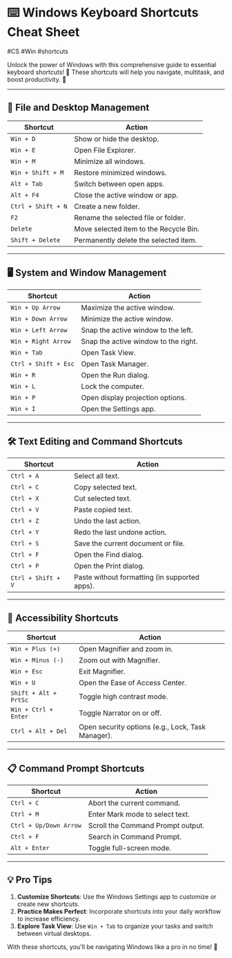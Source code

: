 # ⌨️ Windows Keyboard Shortcuts Cheat Sheet
#CS #Win #shortcuts 

Unlock the power of Windows with this comprehensive guide to essential keyboard shortcuts! 🎯 These shortcuts will help you navigate, multitask, and boost productivity. 🚀

---

## 📂 File and Desktop Management

| **Shortcut**              | **Action**                                    |
|---------------------------|----------------------------------------------|
| `Win + D`                 | Show or hide the desktop.                     |
| `Win + E`                 | Open File Explorer.                           |
| `Win + M`                 | Minimize all windows.                         |
| `Win + Shift + M`         | Restore minimized windows.                    |
| `Alt + Tab`               | Switch between open apps.                     |
| `Alt + F4`                | Close the active window or app.               |
| `Ctrl + Shift + N`        | Create a new folder.                          |
| `F2`                      | Rename the selected file or folder.           |
| `Delete`                  | Move selected item to the Recycle Bin.        |
| `Shift + Delete`          | Permanently delete the selected item.         |

---

## 🖥️ System and Window Management

| **Shortcut**              | **Action**                                    |
|---------------------------|----------------------------------------------|
| `Win + Up Arrow`          | Maximize the active window.                  |
| `Win + Down Arrow`        | Minimize the active window.                  |
| `Win + Left Arrow`        | Snap the active window to the left.          |
| `Win + Right Arrow`       | Snap the active window to the right.         |
| `Win + Tab`               | Open Task View.                              |
| `Ctrl + Shift + Esc`      | Open Task Manager.                           |
| `Win + R`                 | Open the Run dialog.                         |
| `Win + L`                 | Lock the computer.                           |
| `Win + P`                 | Open display projection options.             |
| `Win + I`                 | Open the Settings app.                       |

---

## 🛠️ Text Editing and Command Shortcuts

| **Shortcut**              | **Action**                                    |
|---------------------------|----------------------------------------------|
| `Ctrl + A`                | Select all text.                             |
| `Ctrl + C`                | Copy selected text.                          |
| `Ctrl + X`                | Cut selected text.                           |
| `Ctrl + V`                | Paste copied text.                           |
| `Ctrl + Z`                | Undo the last action.                        |
| `Ctrl + Y`                | Redo the last undone action.                 |
| `Ctrl + S`                | Save the current document or file.           |
| `Ctrl + F`                | Open the Find dialog.                        |
| `Ctrl + P`                | Open the Print dialog.                       |
| `Ctrl + Shift + V`        | Paste without formatting (in supported apps).|

---

## 🌟 Accessibility Shortcuts

| **Shortcut**              | **Action**                                    |
|---------------------------|----------------------------------------------|
| `Win + Plus (+)`          | Open Magnifier and zoom in.                  |
| `Win + Minus (-)`         | Zoom out with Magnifier.                     |
| `Win + Esc`               | Exit Magnifier.                              |
| `Win + U`                 | Open the Ease of Access Center.              |
| `Shift + Alt + PrtSc`     | Toggle high contrast mode.                   |
| `Win + Ctrl + Enter`      | Toggle Narrator on or off.                   |
| `Ctrl + Alt + Del`        | Open security options (e.g., Lock, Task Manager). |

---

## 📋 Command Prompt Shortcuts

| **Shortcut**              | **Action**                                    |
|---------------------------|----------------------------------------------|
| `Ctrl + C`                | Abort the current command.                   |
| `Ctrl + M`                | Enter Mark mode to select text.              |
| `Ctrl + Up/Down Arrow`    | Scroll the Command Prompt output.            |
| `Ctrl + F`                | Search in Command Prompt.                    |
| `Alt + Enter`             | Toggle full-screen mode.                     |

---

## 💡 Pro Tips

1. **Customize Shortcuts**: Use the Windows Settings app to customize or create new shortcuts.
2. **Practice Makes Perfect**: Incorporate shortcuts into your daily workflow to increase efficiency.
3. **Explore Task View**: Use `Win + Tab` to organize your tasks and switch between virtual desktops.

With these shortcuts, you'll be navigating Windows like a pro in no time! 🚀
